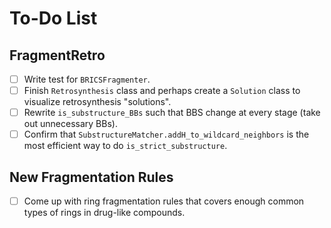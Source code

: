 # To-Do List

## FragmentRetro
- [ ] Write test for `BRICSFragmenter`.
- [ ] Finish `Retrosynthesis` class and perhaps create a `Solution` class to visualize retrosynthesis "solutions".
- [ ] Rewrite `is_substructure_BBs` such that BBS change at every stage (take out unnecessary BBs).
- [ ] Confirm that `SubstructureMatcher.addH_to_wildcard_neighbors` is the most efficient way to do `is_strict_substructure`.

## New Fragmentation Rules
- [ ] Come up with ring fragmentation rules that covers enough common types of rings in drug-like compounds.
